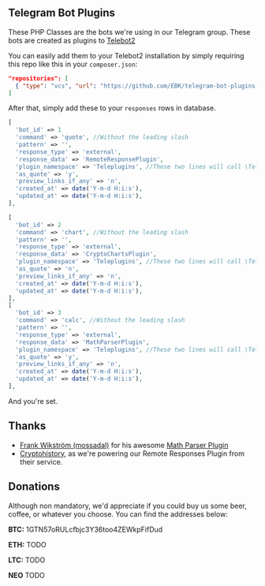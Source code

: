 Telegram Bot Plugins
--------
These PHP Classes are the bots we're using in our Telegram group. These bots are created as plugins to [Telebot2](https://github.com/Ardakilic/Telebot2)

You can easily add them to your Telebot2 installation by simply requiring this repo like this in your `composer.json`:

```json
"repositories": [
  { "type": "vcs", "url": "https://github.com/EBK/telegram-bot-plugins-php" }
]
```

After that, simply add these to your `responses` rows in database.

```php
[
  'bot_id' => 1
  'command' => 'quote', //Without the leading slash
  'pattern' => '',
  'response_type' => 'external',
  'response_data' => 'RemoteResponsePlugin',
  'plugin_namespace' => 'Teleplugins', //These two lines will call \Teleplugins\RemoteResponsePlugin Class
  'as_quote' => 'y',
  'preview_links_if_any' => 'n',
  'created_at' => date('Y-m-d H:i:s'),
  'updated_at' => date('Y-m-d H:i:s'),
],

[
  'bot_id' => 2
  'command' => 'chart', //Without the leading slash
  'pattern' => '',
  'response_type' => 'external',
  'response_data' => 'CryptoChartsPlugin',
  'plugin_namespace' => 'Teleplugins', //These two lines will call \Teleplugins\CryptoChartsPlugin Class
  'as_quote' => 'n',
  'preview_links_if_any' => 'n',
  'created_at' => date('Y-m-d H:i:s'),
  'updated_at' => date('Y-m-d H:i:s'),
],
[
  'bot_id' => 3
  'command' => 'calc', //Without the leading slash
  'pattern' => '',
  'response_type' => 'external',
  'response_data' => 'MathParserPlugin',
  'plugin_namespace' => 'Teleplugins', //These two lines will call \Teleplugins\MathParserPlugin Class
  'as_quote' => 'y',
  'preview_links_if_any' => 'n',
  'created_at' => date('Y-m-d H:i:s'),
  'updated_at' => date('Y-m-d H:i:s'),
],

```

And you're set.

Thanks
--------
* [Frank Wikström
 (mossadal)](https://github.com/mossadal) for his awesome [Math Parser Plugin](https://github.com/mossadal/math-parser)
* [Cryptohistory](https://cryptohistory.org/), as we're powering our Remote Responses Plugin from their service.

Donations
--------
Although non mandatory, we'd appreciate if you could buy us some beer, coffee, or whatever you choose. You can find the addresses below:

**BTC:** 1GTN57oRULcfbjc3Y36too4ZEWkpFifDud

**ETH:** TODO

**LTC:** TODO

**NEO** TODO